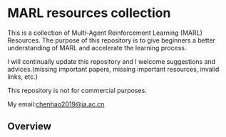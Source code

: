 # MARL resources collection
This is a collection of Multi-Agent Reinforcement Learning (MARL) Resources. The purpose of this repository is to give beginners a better understanding of MARL and accelerate the learning process.

I will continually update this repository and I welcome suggestions and advices.(missing important papers, missing important resources, invalid links, etc.)

This repository is not for commercial purposes.

My email:chenhao2019@ia.ac.cn

## Overview








